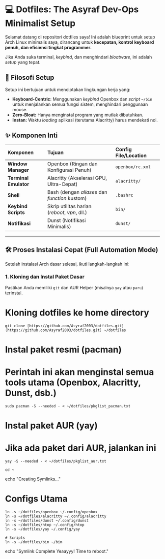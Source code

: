 # 💻 Dotfiles: The Asyraf Dev-Ops Minimalist Setup

Selamat datang di repositori dotfiles saya! Ini adalah blueprint untuk setup Arch Linux minimalis saya, dirancang untuk **kecepatan, kontrol keyboard penuh, dan efisiensi tingkat programmer**.

Jika Anda suka terminal, *keybind*, dan menghindari *bloatware*, ini adalah *setup* yang tepat.

## 🚀 Filosofi Setup

Setup ini bertujuan untuk menciptakan lingkungan kerja yang:

* **Keyboard-Centric:** Menggunakan *keybind* Openbox dan *script* `~/bin` untuk menjalankan semua fungsi sistem, menghindari penggunaan mouse.
* **Zero-Bloat:** Hanya menginstal program yang mutlak dibutuhkan.
* **Instan:** Waktu *loading* aplikasi (terutama Alacritty) harus mendekati nol.

## ✨ Komponen Inti

| Komponen | Tujuan | Config File/Location |
| :--- | :--- | :--- |
| **Window Manager** | Openbox (Ringan dan Konfigurasi Penuh) | `openbox/rc.xml` |
| **Terminal Emulator** | Alacritty (Akselerasi GPU, Ultra-Cepat) | `alacritty/` |
| **Shell** | Bash (dengan *aliases* dan *function* kustom) | `.bashrc` |
| **Keybind Scripts** | Skrip utilitas harian (*reboot*, *vpn*, dll.) | `bin/` |
| **Notifikasi** | Dunst (Notifikasi Minimalis) | `dunst/` |

---

## 🛠️ Proses Instalasi Cepat (Full Automation Mode)

Setelah instalasi Arch dasar selesai, ikuti langkah-langkah ini:

### 1. Kloning dan Instal Paket Dasar

Pastikan Anda memiliki `git` dan AUR Helper (misalnya `yay` atau `paru`) terinstal.

# Kloning dotfiles ke home directory
```git clone [https://github.com/Asyraf2003/dotfiles.git](https://github.com/Asyraf2003/dotfiles.git) ~/dotfiles```

# Instal paket resmi (pacman)
# Perintah ini akan menginstal semua tools utama (Openbox, Alacritty, Dunst, dsb.)
```sudo pacman -S --needed - < ~/dotfiles/pkglist_pacman.txt```

# Instal paket AUR (yay)
# Jika ada paket dari AUR, jalankan ini
```yay -S --needed - < ~/dotfiles/pkglist_aur.txt```

```cd ~```

echo "Creating Symlinks..."

# Configs Utama
```ln -s ~/dotfiles/.bashrc ~/.bashrc
ln -s ~/dotfiles/openbox ~/.config/openbox
ln -s ~/dotfiles/alacritty ~/.config/alacritty
ln -s ~/dotfiles/dunst ~/.config/dunst
ln -s ~/dotfiles/htop ~/.config/htop
ln -s ~/dotfiles/yay ~/.config/yay

# Scripts
ln -s ~/dotfiles/bin ~/bin
```
echo "Symlink Complete Yeaayyy! Time to reboot."
